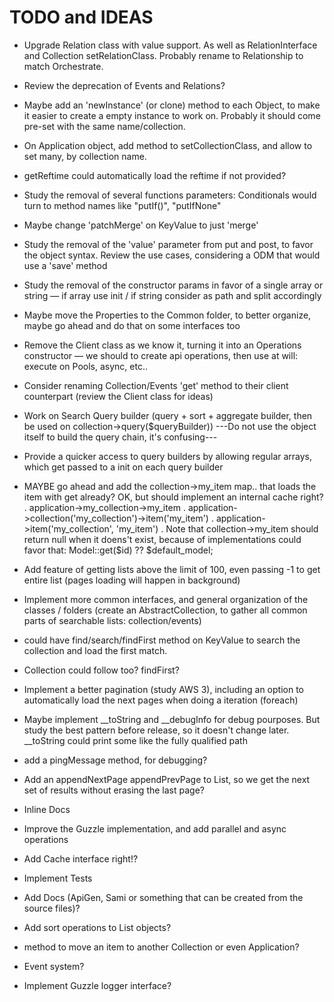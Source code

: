 # TODO and IDEAS   

- Upgrade Relation class with value support. As well as RelationInterface and Collection setRelationClass. Probably rename to Relationship to match Orchestrate.

- Review the deprecation of Events and Relations?

- Maybe add an 'newInstance' (or clone) method to each Object, to make it easier to create a empty instance to work on. Probably it should come pre-set with the same name/collection.

- On Application object, add method to setCollectionClass, and allow to set many, by collection name.

- getReftime could automatically load the reftime if not provided?

- Study the removal of several functions parameters: Conditionals would turn to method names like "putIf()", "putIfNone"

- Maybe change 'patchMerge' on KeyValue to just 'merge'

- Study the removal of the 'value' parameter from put and post, to favor the object syntax. Review the use cases, considering a ODM that would use a 'save' method

- Study the removal of the constructor params in favor of a single array or string — if array use init / if string consider as path and split accordingly

- Maybe move the Properties to the Common folder, to better organize, maybe go ahead and do that on some interfaces too

- Remove the Client class as we know it, turning it into an Operations constructor — we should to create api operations, then use at will: execute on Pools, async, etc..
- Consider renaming Collection/Events 'get' method to their client counterpart (review the Client class for ideas)

- Work on Search Query builder (query + sort + aggregate builder, then be used on collection->query($queryBuilder))
---Do not use the object itself to build the query chain, it's confusing---

- Provide a quicker access to query builders by allowing regular arrays, which get passed to a init on each query builder

- MAYBE go ahead and add the collection->my_item map.. that loads the item with get already? OK, but should implement an internal cache right?
. application->my_collection->my_item
. application->collection('my_collection')->item('my_item')
. application->item('my_collection', 'my_item')
. Note that collection->my_item should return null when it doens't exist, because of implementations could favor that: Model::get($id) ?? $default_model;

- Add feature of getting lists above the limit of 100, even passing -1 to get entire list (pages loading will happen in background)

- Implement more common interfaces, and general organization of the classes / folders (create an AbstractCollection, to gather all common parts of searchable lists: collection/events)

- could have find/search/findFirst method on KeyValue to search the collection and load the first match.

- Collection could follow too? findFirst?

- Implement a better pagination (study AWS 3), including an option to automatically load the next pages when doing a iteration (foreach)

- Maybe implement __toString and __debugInfo for debug pourposes. But study the best pattern before release, so it doesn't change later. __toString could print some like the fully qualified path

- add a pingMessage method, for debugging?

- Add an appendNextPage appendPrevPage to List, so we get the next set of results without erasing the last page?

- Inline Docs

- Improve the Guzzle implementation, and add parallel and async operations

- Add Cache interface right!?

- Implement Tests

- Add Docs (ApiGen, Sami or something that can be created from the source files)?

- Add sort operations to List objects?

- method to move an item to another Collection or even Application?

- Event system?

- Implement Guzzle logger interface?
